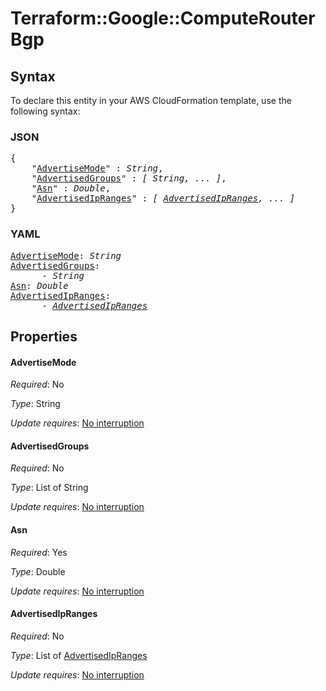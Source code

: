 # Terraform::Google::ComputeRouter Bgp

## Syntax

To declare this entity in your AWS CloudFormation template, use the following syntax:

### JSON

<pre>
{
    "<a href="#advertisemode" title="AdvertiseMode">AdvertiseMode</a>" : <i>String</i>,
    "<a href="#advertisedgroups" title="AdvertisedGroups">AdvertisedGroups</a>" : <i>[ String, ... ]</i>,
    "<a href="#asn" title="Asn">Asn</a>" : <i>Double</i>,
    "<a href="#advertisedipranges" title="AdvertisedIpRanges">AdvertisedIpRanges</a>" : <i>[ <a href="bgp-advertisedipranges.md">AdvertisedIpRanges</a>, ... ]</i>
}
</pre>

### YAML

<pre>
<a href="#advertisemode" title="AdvertiseMode">AdvertiseMode</a>: <i>String</i>
<a href="#advertisedgroups" title="AdvertisedGroups">AdvertisedGroups</a>: <i>
      - String</i>
<a href="#asn" title="Asn">Asn</a>: <i>Double</i>
<a href="#advertisedipranges" title="AdvertisedIpRanges">AdvertisedIpRanges</a>: <i>
      - <a href="bgp-advertisedipranges.md">AdvertisedIpRanges</a></i>
</pre>

## Properties

#### AdvertiseMode

_Required_: No

_Type_: String

_Update requires_: [No interruption](https://docs.aws.amazon.com/AWSCloudFormation/latest/UserGuide/using-cfn-updating-stacks-update-behaviors.html#update-no-interrupt)

#### AdvertisedGroups

_Required_: No

_Type_: List of String

_Update requires_: [No interruption](https://docs.aws.amazon.com/AWSCloudFormation/latest/UserGuide/using-cfn-updating-stacks-update-behaviors.html#update-no-interrupt)

#### Asn

_Required_: Yes

_Type_: Double

_Update requires_: [No interruption](https://docs.aws.amazon.com/AWSCloudFormation/latest/UserGuide/using-cfn-updating-stacks-update-behaviors.html#update-no-interrupt)

#### AdvertisedIpRanges

_Required_: No

_Type_: List of <a href="bgp-advertisedipranges.md">AdvertisedIpRanges</a>

_Update requires_: [No interruption](https://docs.aws.amazon.com/AWSCloudFormation/latest/UserGuide/using-cfn-updating-stacks-update-behaviors.html#update-no-interrupt)


